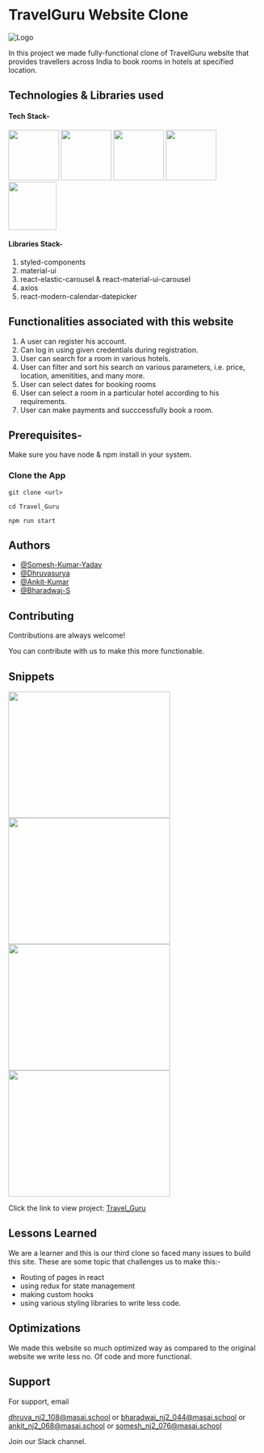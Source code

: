 # TravelGuru Website Clone

![Logo](https://www.travelguru.com/travelguru/resources/beetle/images/tg/travelguru-homestay-logo-199x52.png)

In this project we made fully-functional clone of TravelGuru website that provides travellers across India to book rooms in hotels at specified location.

## Technologies & Libraries used

#### Tech Stack-

<p float="left">
    <img src="https://cdn.pixabay.com/photo/2017/08/05/11/16/logo-2582748_640.png" width="100" height="100">
    <img src="https://cdn.pixabay.com/photo/2017/08/05/11/16/logo-2582747_640.png" width="100" height="100">
    <img src="https://raw.githubusercontent.com/krishaayjois21/krishaayjois21/master/assets/javascript.png" width="100" height="100">
    <img src="https://yogalayout.com/static/reactnative.4e03ea5d.png" width="100" height="100">
    <img src="https://raw.githubusercontent.com/reduxjs/redux/master/logo/logo.png" width="95" height="95">
 </p>

#### Libraries Stack-

1. styled-components
2. material-ui
3. react-elastic-carousel & react-material-ui-carousel
4. axios
5. react-modern-calendar-datepicker


## Functionalities associated with this website

1. A user can register his account.
2. Can log in using given credentials during registration.
3. User can search for a room in various hotels.
4. User can filter and sort his search on various parameters, i.e. price, location, amenitities, and many more.
5. User can select dates for booking rooms
6. User can select a room in a particular hotel according to his requirements.
7. User can make payments and succcessfully book a room.

## Prerequisites-

Make sure you have node & npm install in your system. 

### Clone the App

```
git clone <url>

cd Travel_Guru

npm run start

```


## Authors

- [@Somesh-Kumar-Yadav](https://github.com/Somesh-Kumar-Yadav)
- [@Dhruvasurya](https://github.com/dhruva-surya)
- [@Ankit-Kumar](https://github.com/ankitkumar404)
- [@Bharadwaj-S](https://github.com/bharadwaj-bhat)
## Contributing

Contributions are always welcome!

You can contribute with us to make this more functionable.

## Snippets

<p>
    <img src="https://user-images.githubusercontent.com/77038733/133294139-cb3b6655-fac1-4a33-87db-d2e608d1ed08.jpeg" width="320" height="250">
    <img src="https://user-images.githubusercontent.com/77038733/133294316-56a40994-8fa7-4bc3-837a-d5d67b264d24.jpeg" width="320" height="250">
    <img src="https://user-images.githubusercontent.com/77038733/133294441-367c6f57-c20c-437c-9eb3-264c92b51ee1.jpeg" width="320" height="250">
    <img src="https://user-images.githubusercontent.com/77038733/133294595-459b3d8b-ccb0-443a-b9c2-128a50250cb0.jpeg" width="320" height="250">
 </p>
 
 Click the link to view project: 
 <a href="https://travelguru-clone.herokuapp.com/">Travel_Guru</a>
  
## Lessons Learned

We are a learner and this is our third clone so faced many issues to build this site. These are some topic that challenges us to make this:-
- Routing of pages in react
- using redux for state management
- making custom hooks
- using various styling libraries to write less code.
  
## Optimizations

We made this website so much optimized way as compared to the original website we write less no. Of code and more functional.
  
## Support

For support, email  

dhruva_nj2_108@masai.school or
bharadwaj_nj2_044@masai.school or
ankit_nj2_068@masai.school or
somesh_nj2_076@masai.school

Join our Slack channel.
